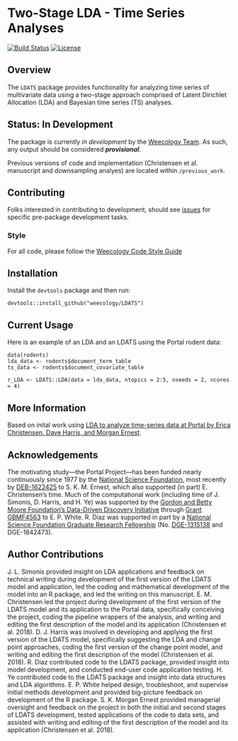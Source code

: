 # Two-Stage LDA - Time Series Analyses

[![Build Status](https://travis-ci.org/weecology/LDATS.svg?branch=master)](https://travis-ci.org/weecology/LDATS)
[![License](https://img.shields.io/badge/license-MIT-blue.svg)](https://raw.githubusercontent.com/weecology/LDATS/master/LICENSE)

## Overview

The `LDATS` package provides functionality for analyzing time series of 
multivariate data using a two-stage approach comprised of Latent Dirichlet
Allocation (LDA) and Bayesian time series (TS) analyses.

## Status: In Development

The package is currently *in development* by the [Weecology 
Team](https://www.weecology.org). As such, any output should be considered
***provisional***. 

Previous versions of code and implementation (Christensen et al. manuscript
and downsampling analyes) are located within `/previous_work`.

## Contributing

Folks interested in contributing to development, should see 
[issues](https://github.com/weecology/LDATS/issues) for specific pre-package 
development tasks.

### Style
For all code, please follow the [Weecology Code Style 
Guide](https://github.com/weecology/lab-wiki/wiki/Code-style-guide)

## Installation

Install the `devtools` package and then run:

```
devtools::install_github("weecology/LDATS")
```

## Current Usage

Here is an example of an LDA and an LDATS using the Portal rodent data:

```
data(rodents)
lda_data <- rodents$document_term_table
ts_data <- rodents$document_covariate_table

r_LDA <- LDATS::LDA(data = lda_data, ntopics = 2:5, nseeds = 2, ncores = 4)
```

## More Information 

Based on inital work using [LDA to analyze time-series data at Portal by Erica
Christensen, Dave Harris, and Morgan 
Ernest](https://github.com/emchristensen/Extreme-events-LDA).

## Acknowledgements 

The motivating study—the Portal Project—has been funded nearly continuously 
since 1977 by the [National Science Foundation](http://nsf.gov/), 
most recently by 
[DEB-1622425](https://www.nsf.gov/awardsearch/showAward?AWD_ID=1622425) 
to S. K. M. Ernest, which also supported (in part) E. Christensen’s
time. Much of the computational work (including time of J. Simonis, D. Harris,
and H. Ye) was supported by the [Gordon and Betty Moore Foundation’s 
Data-Driven Discovery 
Initiative](http://www.moore.org/programs/science/data-driven-discovery) 
through [Grant GBMF4563](http://www.moore.org/grants/list/GBMF4563) to E. P. 
White. R. Diaz was supported in part by a [National Science 
Foundation Graduate Research Fellowship](https://www.nsfgrfp.org/) 
(No. [DGE-1315138](https://www.nsf.gov/awardsearch/showAward?AWD_ID=1315138) 
and DGE-1842473).

## Author Contributions

J. L. Simonis provided insight on LDA applications and feedback on technical
writing during development of the first version of the LDATS model and
application, led the coding and mathematical development of the model into an
R package, and led the writing on this manuscript. E. M. Christensen led the
project during development of the first version of the LDATS model and its
application to the Portal data, specifically conceiving the project, coding
the pipeline wrappers of the analysis, and writing and editing the first
description of the model and its application (Christensen et al. 2018). D. J.
Harris was involved in developing and applying the first version of the LDATS
model, specifically suggesting the LDA and change point approaches, coding the
first version of the change point model, and writing and editing the first
description of the model (Christensen et al. 2018). R. Diaz contributed code
to the LDATS package, provided insight into model development, and conducted
end-user code application testing. H. Ye contributed code to the LDATS package 
and insight into data structures and LDA algorithms. E. P. White helped design,
troubleshoot, and supervise initial methods development and provided 
big-picture feedback on development of the R package. S. K. Morgan Ernest 
provided managerial oversight and feedback on the project in both the initial 
and second stages of LDATS development, tested applications of the code to data
sets, and assisted with writing and editing of the first description of the
model and its application (Christensen et al. 2018).

